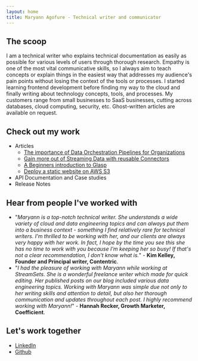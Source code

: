 ```yaml
---
layout: home 
title: Maryann Agofure - Technical writer and communicator
---
```


## **The scoop**
I am a technical writer who explains technical documentation as easily as possible for various levels of users through thorough research. Empathy is one of the most vital communicative skills, so I always aim to teach concepts or explain things in the easiest way that addresses my audience's pain points without losing the context of the tools or processes.
I started learning frontend development before finding my way to the cloud and finally writing about technology concepts, tools, and processes.
My customers range from small businesses to SaaS businesses, cutting across databases, cloud computing, security, etc. Ghost-written articles are available on request.

## **Check out my work**
- Articles
    - [The importance of Data Orchestration Pipelines for Organizations](https://streamsets.com/blog/data-orchestration-pipelines/)
    - [Gain more out of Streaming Data with reusable Connectors](https://streamsets.com/blog/streaming-data-with-reusable-connectors/#:~:text=Streaming%20Data%20Using%20Reusable%20Connectors&text=Connectors%20help%20different%20systems%20exchange,reduce%20the%20risk%20of%20errors.)
    - [A Beginners introduction to Glasp](https://maryann.hashnode.dev/a-beginners-introduction-to-glasp-the-social-media-web-highlighter-clh6gfwjj000209md8y0u3o5v)
    - [Deploy a static website on AWS S3](https://medium.com/@maryannagofure/deploying-a-static-website-on-aws-s3-bucket-dedeb2307fe5)
- API Documentation and Case studies
- Release Notes

## **Hear from people I've worked with**
- "*Maryann is a top-notch technical writer. She understands a wide variety of cloud and data engineering topics and can always put them into a business context - something I find relatively rare for technical writers. I'm thrilled to be working with her, and our clients are always very happy with her work. In fact, I hope by the time you see this she has no time to work with you because I'm keeping her so busy! If that's not a clear recommendation, I don't know what is.*" - **Kim Kelley, Founder and Principal writer, Contentric**.
- "*I had the pleasure of working with Maryann while working at StreamSets. She is a wonderful freelance writer which made for quick editing. Her published posts on our blog included various data engineering topics. Working with Maryann was simple due not only to her writing skills and attention to detail, but also her thorough communication and updates throughout each post. I highly recommend working with Maryann!*" - **Hannah Recker, Growth Marketer, Coefficient**.

## **Let's work together**
- [LinkedIn](https://www.linkedin.com/in/agofure-maryann-67b144164/)
- [Github](https://github.com/Maryann-Agofure)

